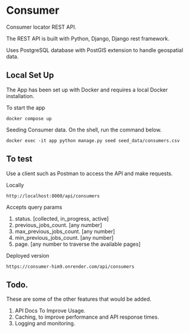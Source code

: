 # Consumer
Consumer locator REST API. 

The REST API is built with Python, Django, Django rest framework. 

Uses PostgreSQL database with PostGIS extension to handle geospatial data.


## Local Set Up
The App has been set up with Docker and requires a local Docker installation.

To start the app

```docker compose up```

Seeding Consumer data. On the shell, run the command below.

```docker exec -it app python manage.py seed seed_data/consumers.csv```

## To test
Use a client such as Postman to access the API and make requests.

Locally

```http://localhost:8000/api/consumers```

Accepts query params
1. status. [collected, in_progress, active]
2. previous_jobs_count. [any number]
3. max_previous_jobs_count. [any number]
4. min_previous_jobs_count. [any number]
5. page. [any number to traverse the available pages]


Deployed version

```https://consumer-him9.onrender.com/api/consumers```



## Todo.

These are some of the other features that would be added.

1. API Docs To Improve Usage.
2. Caching, to improve performance and API response times.
3. Logging and monitoring.

